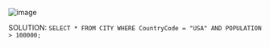 ![image](https://github.com/sandvoxy/sql/assets/112099595/5291c966-2ba0-4315-9af2-eef1343d784c)

SOLUTION:
`
SELECT *
FROM CITY
WHERE CountryCode = "USA"
AND POPULATION > 100000;
`
